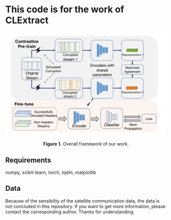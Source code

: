 # This code is for the work of CLExtract 

<p align="center">
<img src="./pictures/framework0.PNG" width = "700" alt="" align=center />
<br><br>
<b>Figure 1.</b> Overall framework of our work.
</p>

## Requirements
numpy, scikit-learn, torch, tqdm, matplotlib

## Data
Because of the sensibility of the satellite communication data, the data is not concluded in this repository. If you want to get more information, please contact the corresponding author. Thanks for understanding.



